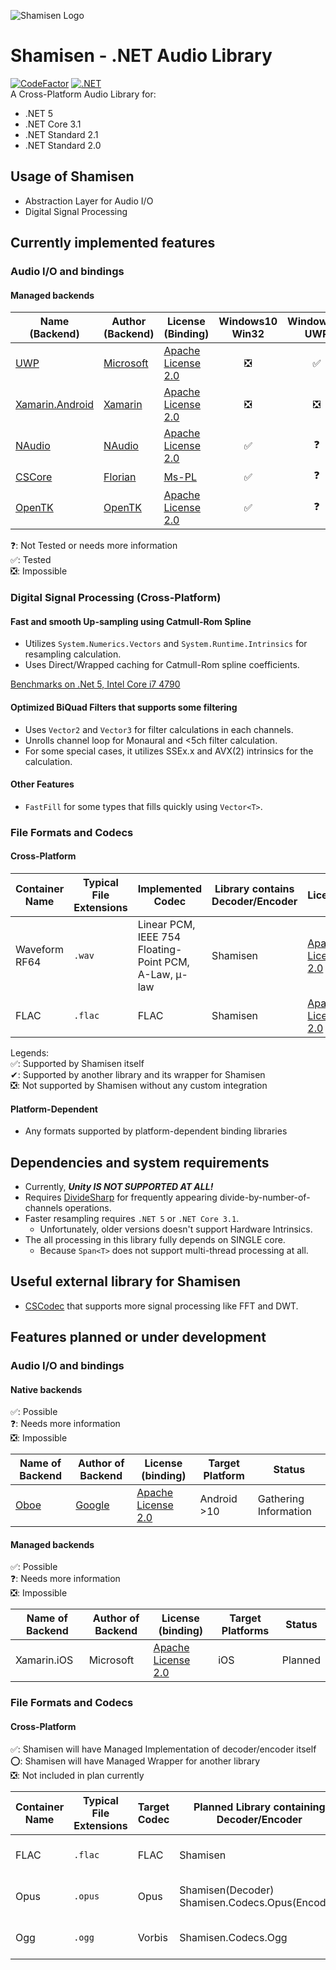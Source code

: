 ![Shamisen Logo](Shamisen-Logo.svg)

# Shamisen - .NET Audio Library

[![CodeFactor](https://www.codefactor.io/repository/github/minecake147e/shamisen/badge)](https://www.codefactor.io/repository/github/minecake147e/shamisen)
[![.NET](https://github.com/MineCake147E/Shamisen/actions/workflows/dotnet.yml/badge.svg)](https://github.com/MineCake147E/Shamisen/actions/workflows/dotnet.yml)  
A Cross-Platform Audio Library for:

- .NET 5
- .NET Core 3.1
- .NET Standard 2.1
- .NET Standard 2.0

## Usage of Shamisen

- Abstraction Layer for Audio I/O
- Digital Signal Processing

## Currently implemented features

### Audio I/O and bindings

#### Managed backends

| Name (Backend)                                                                                       | Author (Backend)                          | License (Binding)                                                                      | Windows10 Win32 | Windows10 UWP | Android | Linux | iOS | Mac OSX |
| ---------------------------------------------------------------------------------------------------- | ----------------------------------------- | -------------------------------------------------------------------------------------- | :-------------: | :-----------: | :-----: | :---: | :-: | :-----: |
| [UWP](https://docs.microsoft.com/en-us/windows/uwp/get-started/universal-application-platform-guide) | [Microsoft](https://github.com/microsoft) | [Apache License 2.0](https://github.com/MineCake147E/Shamisen/blob/develop/LICENSE.md) |       ❎        |      ✅       |   ❎    |  ❎   | ❎  |   ❎    |
| [Xamarin.Android](https://github.com/xamarin/xamarin-android)                                        | [Xamarin](https://github.com/xamarin)     | [Apache License 2.0](https://github.com/MineCake147E/Shamisen/blob/develop/LICENSE.md) |       ❎        |      ❎       |   ✅    |  ❎   | ❎  |   ❎    |
| [NAudio](https://github.com/naudio/NAudio)                                                           | [NAudio](https://github.com/naudio)       | [Apache License 2.0](https://github.com/MineCake147E/Shamisen/blob/develop/LICENSE.md) |       ✅        |      ❓       |   ❎    |  ❎   | ❎  |   ❎    |
| [CSCore](https://github.com/filoe/cscore)                                                            | [Florian](https://github.com/filoe)       | [Ms-PL](https://github.com/filoe/cscore/blob/master/license.md)                        |       ✅        |      ❓       |   ❎    |  ❎   | ❎  |   ❎    |
| [OpenTK](https://github.com/opentk/opentk)                                                           | [OpenTK](https://github.com/opentk)       | [Apache License 2.0](https://github.com/MineCake147E/Shamisen/blob/develop/LICENSE.md) |       ✅        |      ❓       |   ❓    |  ❓   | ❓  |   ❓    |

❓: Not Tested or needs more information  
✅: Tested  
❎: Impossible

### Digital Signal Processing (Cross-Platform)

#### Fast and smooth Up-sampling using Catmull-Rom Spline

- Utilizes `System.Numerics.Vectors` and `System.Runtime.Intrinsics` for resampling calculation.
- Uses Direct/Wrapped caching for Catmull-Rom spline coefficients.

[Benchmarks on .Net 5, Intel Core i7 4790](Shamisen.Benchmarks.ResamplerBenchmarks-report-github.md)

#### Optimized BiQuad Filters that supports some filtering

- Uses `Vector2` and `Vector3` for filter calculations in each channels.
- Unrolls channel loop for Monaural and <5ch filter calculation.
- For some special cases, it utilizes SSEx.x and AVX(2) intrinsics for the calculation.

#### Other Features

- `FastFill` for some types that fills quickly using `Vector<T>`.

### File Formats and Codecs

#### Cross-Platform

| Container Name    | Typical File Extensions | Implemented Codec                              | Library contains Decoder/Encoder | License                                                                                | Decoding |  Encoding   |
| ----------------- | ----------------------- | ---------------------------------------------- | -------------------------------- | -------------------------------------------------------------------------------------- | :------: | :---------: |
| Waveform<br/>RF64 | `.wav`                  | Linear PCM, IEEE 754 Floating-Point PCM, A-Law, μ-law | Shamisen                         | [Apache License 2.0](https://github.com/MineCake147E/Shamisen/blob/develop/LICENSE.md) |    ✅    |     ✅      |
| FLAC              | `.flac`                 | FLAC                                           | Shamisen                         | [Apache License 2.0](https://github.com/MineCake147E/Shamisen/blob/develop/LICENSE.md) |    ✅    | ❎(Planned) |

Legends:  
✅: Supported by Shamisen itself  
✔: Supported by another library and its wrapper for Shamisen  
❎: Not supported by Shamisen without any custom integration

#### Platform-Dependent

- Any formats supported by platform-dependent binding libraries

## Dependencies and system requirements

- Currently, **_Unity IS NOT SUPPORTED AT ALL!_**
- Requires [DivideSharp](https://github.com/MineCake147E/DivideSharp) for frequently appearing divide-by-number-of-channels operations.
- Faster resampling requires `.NET 5` or `.NET Core 3.1`.
  - Unfortunately, older versions doesn't support Hardware Intrinsics.
- The all processing in this library fully depends on SINGLE core.
  - Because `Span<T>` does not support multi-thread processing at all.

## Useful external library for Shamisen

- [CSCodec](https://github.com/MineCake147E/CSCodec) that supports more signal processing like FFT and DWT.

## Features planned or under development

### Audio I/O and bindings

#### Native backends

✅: Possible  
❓: Needs more information  
❎: Impossible

| Name of Backend                        | Author of Backend                   | License (binding)                                                                      | Target Platform | Status                |
| -------------------------------------- | ----------------------------------- | -------------------------------------------------------------------------------------- | --------------- | --------------------- |
| [Oboe](https://github.com/google/oboe) | [Google](https://github.com/google) | [Apache License 2.0](https://github.com/MineCake147E/Shamisen/blob/develop/LICENSE.md) | Android >10     | Gathering Information |

#### Managed backends

✅: Possible  
❓: Needs more information  
❎: Impossible

| Name of Backend | Author of Backend | License (binding)                                                                      | Target Platforms | Status  |
| --------------- | ----------------- | -------------------------------------------------------------------------------------- | ---------------- | ------- |
| Xamarin.iOS     | Microsoft         | [Apache License 2.0](https://github.com/MineCake147E/Shamisen/blob/develop/LICENSE.md) | iOS              | Planned |

### File Formats and Codecs

#### Cross-Platform

✅: Shamisen will have Managed Implementation of decoder/encoder itself  
⭕: Shamisen will have Managed Wrapper for another library  
❎: Not included in plan currently

| Container Name | Typical File Extensions | Target Codec | Planned Library containing Decoder/Encoder          | Planned Library License                                                                | Decoding | Encoding | Status              |
| -------------- | ----------------------- | ------------ | --------------------------------------------------- | -------------------------------------------------------------------------------------- | :------: | :------: | ------------------- |
| FLAC           | `.flac`                 | FLAC         | Shamisen                                            | [Apache License 2.0](https://github.com/MineCake147E/Shamisen/blob/develop/LICENSE.md) |    ✅    |    ✅    | Implemented Decoder |
| Opus           | `.opus`                 | Opus         | Shamisen(Decoder)<br/>Shamisen.Codecs.Opus(Encoder) | [Apache License 2.0](https://github.com/MineCake147E/Shamisen/blob/develop/LICENSE.md) |    ✅    |    ⭕    | Planned             |
| Ogg            | `.ogg`                  | Vorbis       | Shamisen.Codecs.Ogg                                 | [Apache License 2.0](https://github.com/MineCake147E/Shamisen/blob/develop/LICENSE.md) |    ⭕    |    ⭕    | Planned             |
